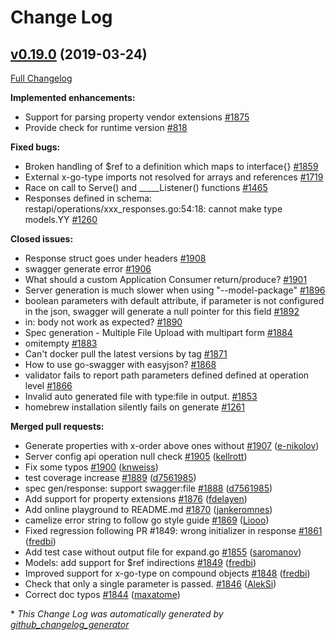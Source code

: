# Change Log

## [v0.19.0](https://github.com/istforks/go-swagger/tree/v0.19.0) (2019-03-24)
[Full Changelog](https://github.com/istforks/go-swagger/compare/v0.18.0...v0.19.0)

**Implemented enhancements:**

- Support for parsing property vendor extensions [\#1875](https://github.com/istforks/go-swagger/issues/1875)
- Provide check for runtime version [\#818](https://github.com/istforks/go-swagger/issues/818)

**Fixed bugs:**

- Broken handling of $ref to a definition which maps to interface{} [\#1859](https://github.com/istforks/go-swagger/issues/1859)
- External x-go-type imports not resolved for arrays and references [\#1719](https://github.com/istforks/go-swagger/issues/1719)
- Race on call to Serve\(\) and  \_\_\_\_\_Listener\(\) functions [\#1465](https://github.com/istforks/go-swagger/issues/1465)
- Responses defined in schema: restapi/operations/xxx\_responses.go:54:18: cannot make type models.YY [\#1260](https://github.com/istforks/go-swagger/issues/1260)

**Closed issues:**

- Response struct goes under headers [\#1908](https://github.com/istforks/go-swagger/issues/1908)
- swagger generate error [\#1906](https://github.com/istforks/go-swagger/issues/1906)
- What should a custom Application Consumer return/produce? [\#1901](https://github.com/istforks/go-swagger/issues/1901)
- Server generation is much slower when using "--model-package" [\#1896](https://github.com/istforks/go-swagger/issues/1896)
- boolean parameters with default attribute, if parameter is not configured in the json,  swagger will generate a null pointer for this field [\#1892](https://github.com/istforks/go-swagger/issues/1892)
- in: body not work as expected? [\#1890](https://github.com/istforks/go-swagger/issues/1890)
- Spec generation - Multiple File Upload with multipart form [\#1884](https://github.com/istforks/go-swagger/issues/1884)
- omitempty [\#1883](https://github.com/istforks/go-swagger/issues/1883)
- Can't docker pull the latest versions by tag [\#1871](https://github.com/istforks/go-swagger/issues/1871)
- How to use go-swagger with easyjson? [\#1868](https://github.com/istforks/go-swagger/issues/1868)
- validator fails to report path parameters defined defined at operation level [\#1866](https://github.com/istforks/go-swagger/issues/1866)
- Invalid auto generated file with type:file in output. [\#1853](https://github.com/istforks/go-swagger/issues/1853)
- homebrew installation silently fails on generate [\#1261](https://github.com/istforks/go-swagger/issues/1261)

**Merged pull requests:**

- Generate properties with x-order above ones without [\#1907](https://github.com/istforks/go-swagger/pull/1907) ([e-nikolov](https://github.com/e-nikolov))
- Server config api operation null check [\#1905](https://github.com/istforks/go-swagger/pull/1905) ([kellrott](https://github.com/kellrott))
- Fix some typos [\#1900](https://github.com/istforks/go-swagger/pull/1900) ([knweiss](https://github.com/knweiss))
- test coverage increase [\#1889](https://github.com/istforks/go-swagger/pull/1889) ([d7561985](https://github.com/d7561985))
- spec gen/response: support swagger:file [\#1888](https://github.com/istforks/go-swagger/pull/1888) ([d7561985](https://github.com/d7561985))
- Add support for property extensions [\#1876](https://github.com/istforks/go-swagger/pull/1876) ([fdelayen](https://github.com/fdelayen))
- Add online playground to README.md [\#1870](https://github.com/istforks/go-swagger/pull/1870) ([jankeromnes](https://github.com/jankeromnes))
- camelize error string to follow go style guide [\#1869](https://github.com/istforks/go-swagger/pull/1869) ([Liooo](https://github.com/Liooo))
- Fixed regression following PR \#1849: wrong initializer in response [\#1861](https://github.com/istforks/go-swagger/pull/1861) ([fredbi](https://github.com/fredbi))
- Add test case without output file for expand.go [\#1855](https://github.com/istforks/go-swagger/pull/1855) ([saromanov](https://github.com/saromanov))
- Models: add support for $ref indirections [\#1849](https://github.com/istforks/go-swagger/pull/1849) ([fredbi](https://github.com/fredbi))
- Improved support for x-go-type on compound objects [\#1848](https://github.com/istforks/go-swagger/pull/1848) ([fredbi](https://github.com/fredbi))
- Check that only a single parameter is passed. [\#1846](https://github.com/istforks/go-swagger/pull/1846) ([AlekSi](https://github.com/AlekSi))
- Correct doc typos [\#1844](https://github.com/istforks/go-swagger/pull/1844) ([maxatome](https://github.com/maxatome))

\* *This Change Log was automatically generated by [github_changelog_generator](https://github.com/skywinder/Github-Changelog-Generator)*
